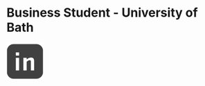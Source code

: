 # **Business Student** - University of Bath


<a href="https://www.linkedin.com/in/joesassoon/">
<img src="520697-linkedin_1-512.png" width="85"/>
